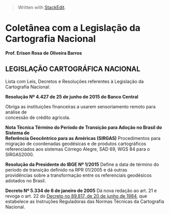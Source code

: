 > Written with [StackEdit](https://stackedit.io/).
# Coletânea com a Legislação da  Cartografia Nacional  
**Prof. Erison Rosa de Oliveira Barros**

## LEGISLAÇÃO CARTOGRÁFICA NACIONAL

Lista com Leis, Decretos e Resoluções referentes à Legislação da Cartografia Nacional:

**Resolução Nº 4.427 de 25 de junho de 2015 do Banco Central**

Obriga as instituições financeiras a usarem sensoriamento remoto para análise de  
concessão de crédito agrícola.

**Nota Técnica Término do Período de Transição para Adoção no Brasil do Sistema de  
Referência Geocêntrico para as Américas (SIRGAS)**
Procedimentos para migração de coordenadas geodésicas e de produtos cartográficos  
referenciados aos sistemas Córrego Alegre, SAD 69, WGS 84 para o SIRGAS2000.

**Resolução da Presidente do IBGE Nº 1/2015**
Define a data de término do período de transição definido na RPR 01/2005 e dá outras  
providências sobre a transformação entre os referenciais geodésicos adotados no Brasil.

**Decreto Nº 5.334 de 6 de janeiro de 2005**
Dá nova redação ao art. 21 e revoga o art. 22 do [Decreto no 89.817, de 20 de junho de  1984](http://www.planalto.gov.br/ccivil_03/decreto/1980-1989/D89817.htm#:~:text=Estabelece%20as%20Instru%C3%A7%C3%B5es%20Reguladoras%20das%20Normas%20T%C3%A9cnicas%20da%20Cartografia%20Nacional.), que estabelece as Instruções Reguladoras das Normas Técnicas da Cartografia   Nacional.


<!--stackedit_data:
eyJoaXN0b3J5IjpbMTQ1MTEyMjgwNl19
-->
